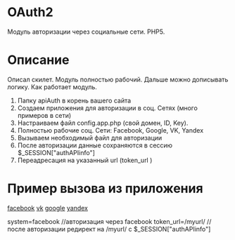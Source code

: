 # OAuth2
Модуль авторизации через социальные сети. PHP5. 

# Описание
Описал скилет. Модуль полностью рабочий. Дальше можно дописывать логику.
Как работает модуль.
1.	Папку apiAuth в корень вашего сайта
2.	Создаем приложения для авторизации в соц. Сетях (много примеров в сети)
3.	Настраиваем файл config.app.php (свой домен, ID, Key). 
4.	Полностью рабочие соц. Сети: Facebook, Google, VK, Yandex
5.	Вызываем необходимый файл для авторизации
6.	После авторизации  данные сохраняются в сессию  $_SESSION["authAPIinfo"]
7.	Переадресация на указанный url (token_url )


# Пример вызова из приложения

<a href="/apiAuth/?system=facebook&token_url=/myurl/">facebook</a>
<a href="/apiAuth/?system=vk&token_url=/myurl/">vk</a>
<a href="/apiAuth/?system=google&token_url=/myurl/">google</a>
<a href="/apiAuth/?system=yandex&token_url=/myurl/">yandex</a>

system=facebook //авторизация через facebook 
token_url=/myurl/  //после авторизации редирект на /myurl/ с $_SESSION["authAPIinfo"]
